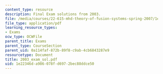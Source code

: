 ```yaml
---
content_type: resource
description: Final Exam solutions from 2003.
file: /media/courses/22-615-mhd-theory-of-fusion-systems-spring-2007/1e22346da986078fd6972bec88ddce50_2003_exam_sol.pdf
file_type: application/pdf
learning_resource_types:
- Exams
ocw_type: OCWFile
parent_title: Exams
parent_type: CourseSection
parent_uid: 0a114faf-872b-89f8-c9ab-4cb6843287e9
resourcetype: Document
title: 2003_exam_sol.pdf
uid: 1e22346d-a986-078f-d697-2bec88ddce50
---
```

